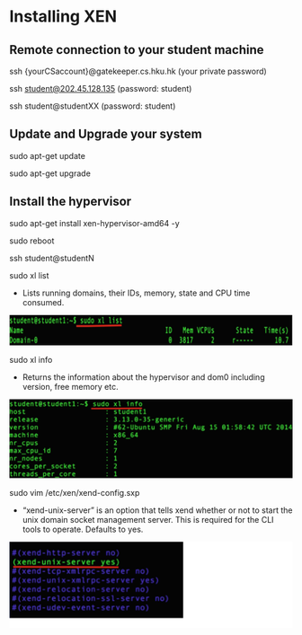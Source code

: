 # Installing XEN

## Remote connection to your student machine

ssh {yourCSaccount}@gatekeeper.cs.hku.hk \(your private password\)

ssh student@202.45.128.135 \(password: student\)

ssh student@studentXX \(password: student\)

## Update and Upgrade your system

sudo apt-get update

sudo apt-get upgrade

## Install the hypervisor

sudo apt-get install xen-hypervisor-amd64 -y

sudo reboot

ssh student@studentN

sudo xl list

* Lists running domains, their IDs, memory, state and CPU time consumed.

![](https://raw.githubusercontent.com/congqiyuan/tutorial/master/xen_installation/2.png)

sudo xl info

* Returns the information about the hypervisor and dom0 including version, free memory etc.

![](https://raw.githubusercontent.com/congqiyuan/tutorial/master/xen_installation/3.png)

sudo vim /etc/xen/xend-config.sxp

* “xend-unix-server” is an option that tells xend whether or not to start the unix domain socket management server. This is required for the CLI tools to operate. Defaults to yes.

![](https://raw.githubusercontent.com/congqiyuan/tutorial/master/xen_installation/4.png)

